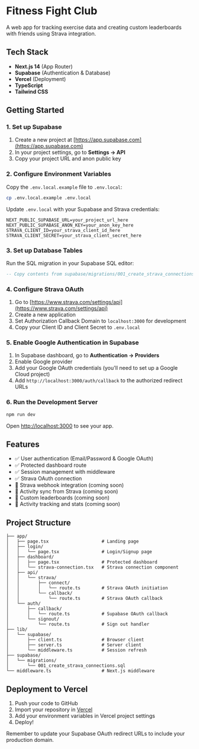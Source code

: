# Fitness Fight Club

A web app for tracking exercise data and creating custom leaderboards with friends using Strava integration.

## Tech Stack

- **Next.js 14** (App Router)
- **Supabase** (Authentication & Database)
- **Vercel** (Deployment)
- **TypeScript**
- **Tailwind CSS**

## Getting Started

### 1. Set up Supabase

1. Create a new project at [https://app.supabase.com](https://app.supabase.com)
2. In your project settings, go to **Settings → API**
3. Copy your project URL and anon public key

### 2. Configure Environment Variables

Copy the `.env.local.example` file to `.env.local`:

```bash
cp .env.local.example .env.local
```

Update `.env.local` with your Supabase and Strava credentials:

```
NEXT_PUBLIC_SUPABASE_URL=your_project_url_here
NEXT_PUBLIC_SUPABASE_ANON_KEY=your_anon_key_here
STRAVA_CLIENT_ID=your_strava_client_id_here
STRAVA_CLIENT_SECRET=your_strava_client_secret_here
```

### 3. Set up Database Tables

Run the SQL migration in your Supabase SQL editor:

```sql
-- Copy contents from supabase/migrations/001_create_strava_connections.sql
```

### 4. Configure Strava OAuth

1. Go to [https://www.strava.com/settings/api](https://www.strava.com/settings/api)
2. Create a new application
3. Set Authorization Callback Domain to `localhost:3000` for development
4. Copy your Client ID and Client Secret to `.env.local`

### 5. Enable Google Authentication in Supabase

1. In Supabase dashboard, go to **Authentication → Providers**
2. Enable Google provider
3. Add your Google OAuth credentials (you'll need to set up a Google Cloud project)
4. Add `http://localhost:3000/auth/callback` to the authorized redirect URLs

### 6. Run the Development Server

```bash
npm run dev
```

Open [http://localhost:3000](http://localhost:3000) to see your app.

## Features

- ✅ User authentication (Email/Password & Google OAuth)
- ✅ Protected dashboard route
- ✅ Session management with middleware
- ✅ Strava OAuth connection
- 🚧 Strava webhook integration (coming soon)
- 🚧 Activity sync from Strava (coming soon)
- 🚧 Custom leaderboards (coming soon)
- 🚧 Activity tracking and stats (coming soon)

## Project Structure

```
├── app/
│   ├── page.tsx                    # Landing page
│   ├── login/
│   │   └── page.tsx                # Login/Signup page
│   ├── dashboard/
│   │   ├── page.tsx                # Protected dashboard
│   │   └── strava-connection.tsx   # Strava connection component
│   ├── api/
│   │   └── strava/
│   │       ├── connect/
│   │       │   └── route.ts        # Strava OAuth initiation
│   │       └── callback/
│   │           └── route.ts        # Strava OAuth callback
│   └── auth/
│       ├── callback/
│       │   └── route.ts            # Supabase OAuth callback
│       └── signout/
│           └── route.ts            # Sign out handler
├── lib/
│   └── supabase/
│       ├── client.ts               # Browser client
│       ├── server.ts               # Server client
│       └── middleware.ts           # Session refresh
├── supabase/
│   └── migrations/
│       └── 001_create_strava_connections.sql
└── middleware.ts                   # Next.js middleware
```

## Deployment to Vercel

1. Push your code to GitHub
2. Import your repository in [Vercel](https://vercel.com)
3. Add your environment variables in Vercel project settings
4. Deploy!

Remember to update your Supabase OAuth redirect URLs to include your production domain.
